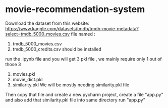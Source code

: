 # movie-recommendation-system

Download the dataset from this website:
https://www.kaggle.com/datasets/tmdb/tmdb-movie-metadata?select=tmdb_5000_movies.csv
file named :
1. tmdb_5000_movies.csv
2. tmdb_5000_credits.csv
should be installed

run the .ipynb file and you will get 3 pkl file , we mainly require only 1 out of those 3
1. movies.pkl
2. movie_dict.pkl
3. similarity.pkl
We will be mostly needing similarity.pkl file

Then copy that file and create a new pycharm project, create a file "app.py" and also add that similarity.pkl file into same directory
run "app.py"
